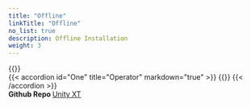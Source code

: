 ```yaml
---
title: "Offline"
linkTitle: "Offline"
no_list: true
description: Offline Installation
weight: 3
--- 
```

{{<include  file="content/v1/getting-started/installation/offline/dependencies.md" >}}
<br>
{{< accordion id="One" title="Operator" markdown="true" >}} 
{{<include  file="content/v1/getting-started/installation/offline/operator.md" suffix="1">}}
{{< /accordion >}}
<br> 
<strong>Github Repo </strong>[Unity XT](https://github.com/dell/csi-unity)